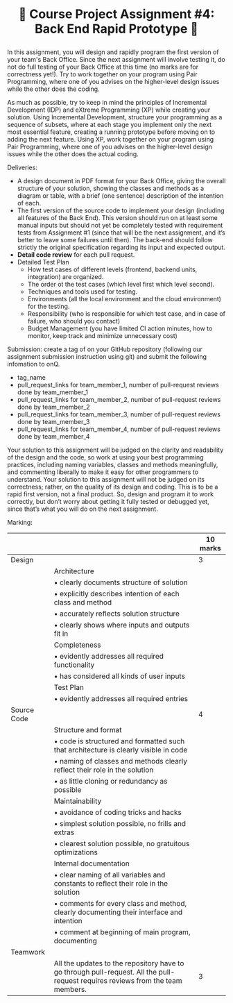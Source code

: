 <h1 align="center">

:ship: Course Project Assignment #4: Back End Rapid Prototype :ship: 

</h1>

In this assignment, you will design and rapidly program the first version of your team's Back
Office. Since the next assignment will involve testing it, do not do full testing of your Back Office
at this time (no marks are for correctness yet!). Try to work together on your program using Pair Programming, where one
of you advises on the higher-level design issues while the other does the coding.

As much as possible, try to keep in mind the principles of Incremental Development (IDP) and
eXtreme Programming (XP) while creating your solution. Using Incremental Development,
structure your programming as a sequence of subsets, where at each stage you implement only
the next most essential feature, creating a running prototype before moving on to adding the
next feature. Using XP, work together on your program using Pair Programming, where one of
you advises on the higher-level design issues while the other does the actual coding.

Deliveries:
- A design document in PDF format for your Back Office, giving the overall structure of your solution, showing the classes
and methods as a diagram or table, with a brief (one sentence) description of the intention of each.
- The first version of the source code to implement your design (including all features of the Back End). This version
should run on at least some manual inputs but should not yet be completely tested with requirement tests from
Assignment #1 (since that will be the next assignment, and it’s better to leave some failures until then). The back-end
should follow strictly the original specification regarding its input and expected output.
- **Detail code review** for each pull request.
- Detailed Test Plan
  - How test cases of different levels (frontend, backend units, integration) are organized.
  - The order ot the test cases (which level first which level second).
  - Techniques and tools used for testing.
  - Environments (all the local environment and the cloud environment) for the testing.
  - Responsibility (who is responsible for which test case, and in case of failure, who should you contact)
  - Budget Management (you have limited CI action minutes, how to monitor, keep track and minimize unnecessary cost)


Submission: create a tag of on your GitHub repository (following our assignment submission instruction using git) and submit the following infomation to onQ.
- tag_name
- pull_request_links for team_member_1, number of pull-request reviews done by team_member_1
- pull_request_links for team_member_2, number of pull-request reviews done by team_member_2
- pull_request_links for team_member_3, number of pull-request reviews done by team_member_3
- pull_request_links for team_member_4, number of pull-request reviews done by team_member_4
  


Your solution to this assignment will be judged on the clarity and readability of the design and the code, so work at using
your best programming practices, including naming variables, classes and methods meaningfully, and commenting liberally to
make it easy for other programmers to understand.
Your solution to this assignment will not be judged on its correctness; rather, on the quality of its design and coding. This
is to be a rapid first version, not a final product. So, design and program it to work correctly, but don’t worry about getting it
fully tested or debugged yet, since that’s what you will do on the next assignment.


Marking: 

|  |  | 10 marks |
|--|--|------|
| Design  |  | 3 |
|  | Architecture |   |
|  | • clearly documents structure of solution |  |
|  | • explicitly describes intention of each class and method |  |
|  | • accurately reflects solution structure |  |
|  | • clearly shows where inputs and outputs fit in |  |
|  | Completeness |   |
|  | • evidently addresses all required functionality |  |
|  | • has considered all kinds of user inputs |  |
|  | Test Plan |   |
|  | • evidently addresses all required entries |  |
| Source Code |  | 4  |
|  | Structure and format |   |
|  | • code is structured and formatted such that architecture is clearly visible in code |  |
|  | • naming of classes and methods clearly reflect their role in the solution |  |
|  | • as little cloning or redundancy as possible | |
|  | Maintainability |   |
|  | • avoidance of coding tricks and hacks |  |
|  | • simplest solution possible, no frills and extras |  |
|  | • clearest solution possible, no gratuitous optimizations | |
|  | Internal documentation |  |
|  | • clear naming of all variables and constants to reflect their role in the solution |  |
|  | • comments for every class and method, clearly documenting their interface and intention | |
|  | • comment at beginning of main program, documenting | |
| Teamwork |  |  |
|  | All the updates to the repository have to go through pull-request. All the pull-request requires reviews from the team members.  | 3  |
